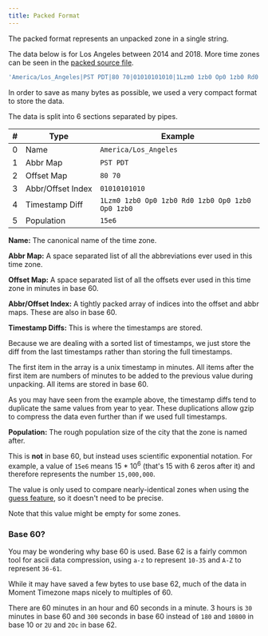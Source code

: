 ```yaml
---
title: Packed Format
---
```


The packed format represents an unpacked zone in a single string.

The data below is for Los Angeles between 2014 and 2018. More time zones can be seen in the [packed source file](https://github.com/moment/moment-timezone/blob/develop/data/packed/latest.json).

```js
'America/Los_Angeles|PST PDT|80 70|01010101010|1Lzm0 1zb0 Op0 1zb0 Rd0 1zb0 Op0 1zb0 Op0 1zb0|15e6'
```

In order to save as many bytes as possible, we used a very compact format to store the data.

The data is split into 6 sections separated by pipes.


| # | Type                   | Example                       |
|---|------------------------|-------------------------------|
| 0 | Name                   | `America/Los_Angeles`
| 1 | Abbr Map               | `PST PDT`
| 2 | Offset Map             | `80 70`
| 3 | Abbr/Offset&nbsp;Index | `01010101010`
| 4 | Timestamp Diff         | `1Lzm0 1zb0 Op0 1zb0 Rd0 1zb0 Op0 1zb0 Op0 1zb0`
| 5 | Population             | `15e6`

**Name:** The canonical name of the time zone.

**Abbr Map:** A space separated list of all the abbreviations ever used in this time zone.

**Offset Map:** A space separated list of all the offsets ever used in this time zone in minutes in base 60.

**Abbr/Offset Index:** A tightly packed array of indices into the offset and abbr maps. These are also in base 60.

**Timestamp Diffs:** This is where the timestamps are stored.

Because we are dealing with a sorted list of timestamps, we just store the
diff from the last timestamps rather than storing the full timestamps.

The first item in the array is a unix timestamp in minutes.
All items after the first item are numbers of minutes to be added
to the previous value during unpacking. All items are stored in base 60.

As you may have seen from the example above, the timestamp diffs tend to duplicate
the same values from year to year. These duplications allow gzip to compress the
data even further than if we used full timestamps.

**Population:** The rough population size of the city that the zone is named after.

This is **not** in base 60, but instead uses scientific exponential notation.
For example, a value of `15e6` means 15 * 10<sup>6</sup> (that's 15 with 6 zeros after it)
and therefore represents the number `15,000,000`.

The value is only used to compare nearly-identical zones when using the [guess feature](#/using-timezones/guessing-user-timezone/),
so it doesn't need to be precise.

Note that this value might be empty for some zones.

### Base 60?

You may be wondering why base 60 is used. Base 62 is a fairly common tool for ascii
data compression, using `a-z` to represent `10-35` and `A-Z` to represent `36-61`.

While it may have saved a few bytes to use base 62, much of the data
in Moment Timezone maps nicely to multiples of 60.

There are 60 minutes in an hour and 60 seconds in a minute. 3 hours is `30`
minutes in base 60 and `300` seconds in base 60 instead of `180` and `10800` in
base 10 or `2U` and `2Oc` in base 62.
